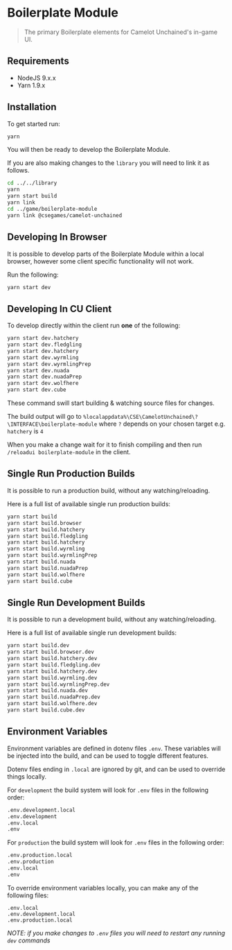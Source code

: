 # Boilerplate Module

> The primary Boilerplate elements for Camelot Unchained's in-game UI.


## Requirements

* NodeJS 9.x.x
* Yarn 1.9.x

## Installation

To get started run:

```sh
yarn
```

You will then be ready to develop the Boilerplate Module.

If you are also making changes to the `library` you will need to link it as follows.

```sh
cd ../../library
yarn
yarn start build
yarn link
cd ../game/boilerplate-module
yarn link @csegames/camelot-unchained
```

## Developing In Browser

It is possible to develop parts of the Boilerplate Module within a local browser,
however some client specific functionality will not work.

Run the following:

```sh
yarn start dev
```

## Developing In CU Client

To develop directly within the client run **one** of the following:

```sh
yarn start dev.hatchery
yarn start dev.fledgling
yarn start dev.hatchery
yarn start dev.wyrmling
yarn start dev.wyrmlingPrep
yarn start dev.nuada
yarn start dev.nuadaPrep
yarn start dev.wolfhere
yarn start dev.cube
```

These command swill start building & watching source files for changes.

The build output will go to `%localappdata%\CSE\CamelotUnchained\?\INTERFACE\boilerplate-module` where `?` depends on
your chosen target e.g. `hatchery` is `4`

When you make a change wait for it to finish compiling and then run `/reloadui boilerplate-module` in the client.

## Single Run Production Builds

It is possible to run a production build, without any watching/reloading.

Here is a full list of available single run production builds:

```sh
yarn start build
yarn start build.browser
yarn start build.hatchery
yarn start build.fledgling
yarn start build.hatchery
yarn start build.wyrmling
yarn start build.wyrmlingPrep
yarn start build.nuada
yarn start build.nuadaPrep
yarn start build.wolfhere
yarn start build.cube
```

## Single Run Development Builds

It is possible to run a development build, without any watching/reloading.

Here is a full list of available single run development builds:

```sh
yarn start build.dev
yarn start build.browser.dev
yarn start build.hatchery.dev
yarn start build.fledgling.dev
yarn start build.hatchery.dev
yarn start build.wyrmling.dev
yarn start build.wyrmlingPrep.dev
yarn start build.nuada.dev
yarn start build.nuadaPrep.dev
yarn start build.wolfhere.dev
yarn start build.cube.dev
```

## Environment Variables

Environment variables are defined in dotenv files `.env`. These variables will be injected
into the build, and can be used to toggle different features.

Dotenv files ending in `.local` are ignored by git, and can be used to override things locally.

For `development` the build system will look for `.env` files in the following order:

```sh
.env.development.local
.env.development
.env.local
.env
```

For `production` the build system will look for `.env` files in the following order:

```sh
.env.production.local
.env.production
.env.local
.env
```

To override environment variables locally, you can make any of the following files:

```
.env.local
.env.development.local
.env.production.local
```

*NOTE: if you make changes to `.env` files you will need to restart any running `dev` commands*
